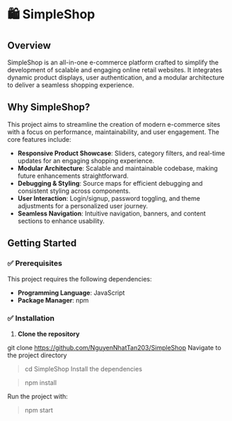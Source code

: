 
# 🛍️ SimpleShop

## Overview
SimpleShop is an all-in-one e-commerce platform crafted to simplify the development of scalable and engaging online retail websites. It integrates dynamic product displays, user authentication, and a modular architecture to deliver a seamless shopping experience.

## Why SimpleShop?
This project aims to streamline the creation of modern e-commerce sites with a focus on performance, maintainability, and user engagement. The core features include:

- **Responsive Product Showcase**: Sliders, category filters, and real-time updates for an engaging shopping experience.  
- **Modular Architecture**: Scalable and maintainable codebase, making future enhancements straightforward.  
- **Debugging & Styling**: Source maps for efficient debugging and consistent styling across components.  
- **User Interaction**: Login/signup, password toggling, and theme adjustments for a personalized user journey.  
- **Seamless Navigation**: Intuitive navigation, banners, and content sections to enhance usability.

## Getting Started

### ✅ Prerequisites
This project requires the following dependencies:
- **Programming Language**: JavaScript  
- **Package Manager**: npm

### ✅ Installation

1. **Clone the repository**  

git clone https://github.com/NguyenNhatTan203/SimpleShop
Navigate to the project directory


>cd SimpleShop
Install the dependencies

>npm install


Run the project with:
>npm start
